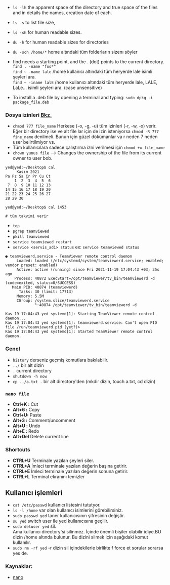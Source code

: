 
* `ls -lh`	the apparent space of the directory and true space of the files and in details the names, creation date of each.  
* `ls -s` 	to list file size,  
* `ls -sh` 	for human readable sizes.  
* `du -h` 	for human readable sizes for directories  
* `du -sch /home/*` home altındaki tüm folderların sizenı söyler
  
* find needs a starting point, and the . (dot) points to the current directory.  
`find . -name "foo*"`  
`find ~ -name lale`  /home kullanıcı altındaki tüm heryerde lale isimli şeyleri ara.  
`find ~ -iname lalE`  /home kullanıcı altındaki tüm heryerde lale, LALE, LaLe... isimli şeyleri ara. (case unsensitive)  

* To install a .deb file by opening a terminal and typing:
  `sudo dpkg -i package_file.deb`
### Dosya izinleri [Bkz.](https://www.yusufsezer.com.tr/linux-dosya-ve-dizin-izinleri/)
* `chmod 777 file_name` Herkese (-o, -g, -u) tüm izinleri (-r, -w, -x) verir. Eğer bir directory ise ve alt file lar için de izin isteniyorsa `chmod -R 777 fine_name` denilmeli. Bunun için güzel dökümanlar va r neden 7 neden user belirtilmiyor vs.
* Tüm kullanıcılara sadece çalıştırma izni verilmesi için `chmod +x file_name`
* `chown yunus file` --> Changes the ownership of the file from its current owner to user bob.

```
yed@yed:~/Desktop$ cal 
     Kasım 2021       
Pa Pz Sa Çr Pr Cu Ct  
    1  2  3  4  5  6  
 7  8  9 10 11 12 13  
14 15 16 17 18 19 20  
21 22 23 24 25 26 27  
28 29 30                
                   
yed@yed:~/Desktop$ cal 1453

# tüm takvimi verir
```
* `top`
* `pgrep teamviewed`
* `pkill teamviewed`
* `service teamviewed restart`
* `service <servis_adi> status` ex: `service teamviewed status` 
```
● teamviewerd.service - TeamViewer remote control daemon
     Loaded: loaded (/etc/systemd/system/teamviewerd.service; enabled; vendor preset: enabled)
     Active: active (running) since Fri 2021-11-19 17:04:43 +03; 35s ago
    Process: 40872 ExecStart=/opt/teamviewer/tv_bin/teamviewerd -d (code=exited, status=0/SUCCESS)
   Main PID: 40874 (teamviewerd)
      Tasks: 30 (limit: 17713)
     Memory: 5.5M
     CGroup: /system.slice/teamviewerd.service
             └─40874 /opt/teamviewer/tv_bin/teamviewerd -d

Kas 19 17:04:43 yed systemd[1]: Starting TeamViewer remote control daemon...
Kas 19 17:04:43 yed systemd[1]: teamviewerd.service: Can't open PID file /run/teamviewerd.pid (yet?)>
Kas 19 17:04:43 yed systemd[1]: Started TeamViewer remote control daemon.

```
### Genel
* `history` derseniz geçmiş komutlara bakılabilir.
* `../` bir alt dizin
* `.` current directory
* `shutdown -h now`
* `cp ../a.txt .` bir alt directory'den (mkdir dizin, touch a.txt, cd dizin)  

### `nano file` 
* **Ctrl+K :**  Cut
* **Alt+6  :**	Copy
* **Ctrl+U:**	Paste
* **Alt+3 :**	Comment/uncomment
* **Alt+U :**	Undo
* **Alt+E :**	Redo
* **Alt+Del**	Delete current line

### Shortcuts
* **CTRL+U** Terminale yazılan şeyleri siler.
* **CTRL+A** İmleci terminale yazılan değerin başına getirir.
* **CTRL+E** İmleci terminale yazılan değerin sonuna getirir.
* **CTRL+L** Terminal ekranını temizler
  
## Kullanıcı işlemleri
* `cat /etc/passwd` kullanıcı listesini tututyor.
* `ls -l /home` var olan kullanıcı isimlerini görebilirsiniz.  
* `sudo passwd yed` taner kullanıcısının şifresinin değiştir.  
* `su yed` switch user ile yed kullanıcısına geçilir.  
* `sudo deluser yed` sil.  
    Ama kullanıcı directory'si silinmez. İçinde önemli bişiler olabilir idiye.BU dizin /home altında bulunur. Bu dizini silmek için aşağıdaki komut kullanılır.
* `sudo rm -rf yed` -r dizin sil içindekilerle birlikte f force et sorular sorarsa yes de.

  

### Kaynaklar:
* [nano](https://www.nano-editor.org/dist/latest/cheatsheet.html)
